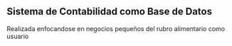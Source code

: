 ## Sistema de Contabilidad como Base de Datos
Realizada enfocandose en negocios pequeños del rubro alimentario como usuario

